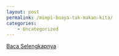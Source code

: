 ```yaml
---
layout: post
permalink: /mimpi-buaya-tak-makan-kita/
categories:
    - Uncategorized
---
```


[Baca Selengkapnya](/10)